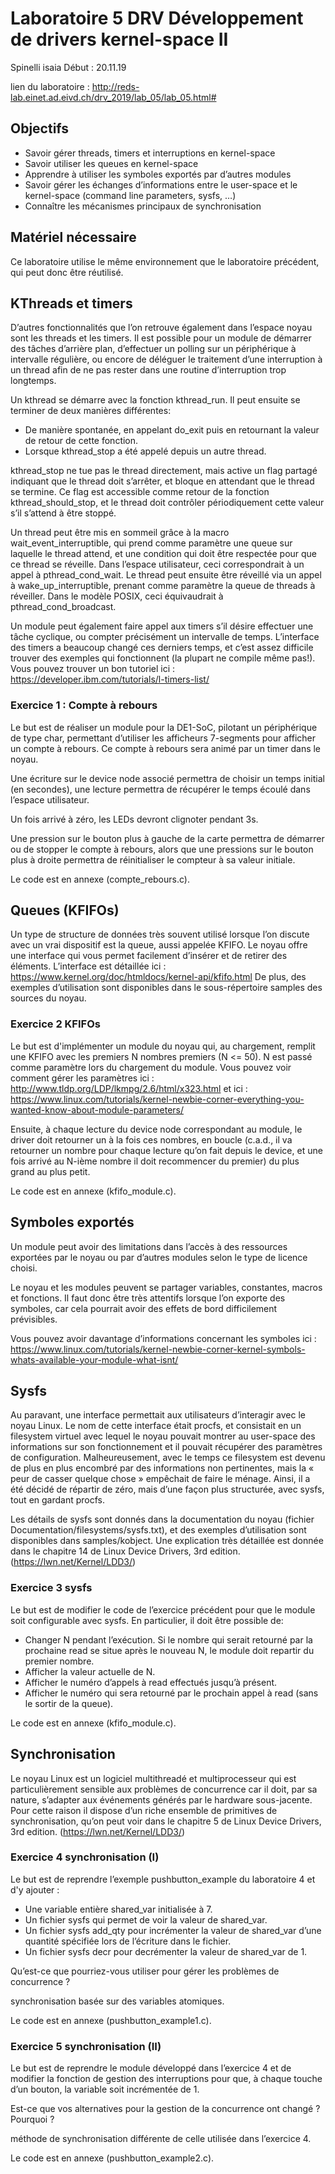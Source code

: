 # Laboratoire 5 DRV Développement de drivers kernel-space II
Spinelli isaia
Début : 20.11.19

lien du laboratoire : http://reds-lab.einet.ad.eivd.ch/drv_2019/lab_05/lab_05.html#

## Objectifs

- Savoir gérer threads, timers et interruptions en kernel-space
- Savoir utiliser les queues en kernel-space
- Apprendre à utiliser les symboles exportés par d’autres modules
- Savoir gérer les échanges d’informations entre le user-space et le kernel-space (command line parameters, sysfs, …)
- Connaître les mécanismes principaux de synchronisation

## Matériel nécessaire

Ce laboratoire utilise le même environnement que le laboratoire précédent, qui peut donc être réutilisé.

## KThreads et timers

D’autres fonctionnalités que l’on retrouve également dans l’espace noyau sont les threads et les timers. Il est possible pour un module de démarrer des tâches d’arrière plan, d’effectuer un polling sur un périphérique à intervalle régulière, ou encore de déléguer le traitement d’une interruption à un thread afin de ne pas rester dans une routine d’interruption trop longtemps.

Un kthread se démarre avec la fonction kthread_run. Il peut ensuite se terminer de deux manières différentes:

- De manière spontanée, en appelant do_exit puis en retournant la valeur de retour de cette fonction.
- Lorsque kthread_stop a été appelé depuis un autre thread.

kthread_stop ne tue pas le thread directement, mais active un flag partagé indiquant que le thread doit s’arrêter, et bloque en attendant que le thread se termine. Ce flag est accessible comme retour de la fonction kthread_should_stop, et le thread doit contrôler périodiquement cette valeur s’il s’attend à être stoppé.

Un thread peut être mis en sommeil grâce à la macro wait_event_interruptible, qui prend comme paramètre une queue sur laquelle le thread attend, et une condition qui doit être respectée pour que ce thread se réveille. Dans l’espace utilisateur, ceci correspondrait à un appel à pthread_cond_wait. Le thread peut ensuite être réveillé via un appel à wake_up_interruptible, prenant comme paramètre la queue de threads à réveiller. Dans le modèle POSIX, ceci équivaudrait à pthread_cond_broadcast.

Un module peut également faire appel aux timers s’il désire effectuer une tâche cyclique, ou compter précisément un intervalle de temps. L’interface des timers a beaucoup changé ces derniers temps, et c’est assez difficile trouver des exemples qui fonctionnent (la plupart ne compile même pas!). Vous pouvez trouver un bon tutoriel ici : https://developer.ibm.com/tutorials/l-timers-list/

### Exercice 1 : Compte à rebours

Le but est de réaliser un module pour la DE1-SoC, pilotant un périphérique de type char, permettant d’utiliser les afficheurs 7-segments pour afficher un compte à rebours. Ce compte à rebours sera animé par un timer dans le noyau.

Une écriture sur le device node associé permettra de choisir un temps initial (en secondes), une lecture permettra de récupérer le temps écoulé dans l’espace utilisateur.

Un fois arrivé à zéro, les LEDs devront clignoter pendant 3s.

Une pression sur le bouton plus à gauche de la carte permettra de démarrer ou de stopper le compte à rebours, alors que une pressions sur le bouton plus à droite permettra de réinitialiser le compteur à sa valeur initiale.

Le code est en annexe (compte_rebours.c).

## Queues (KFIFOs)

Un type de structure de données très souvent utilisé lorsque l’on discute avec un vrai dispositif est la queue, aussi appelée KFIFO. Le noyau offre une interface qui vous permet facilement d’insérer et de retirer des éléments. L’interface est détaillée ici : https://www.kernel.org/doc/htmldocs/kernel-api/kfifo.html
De plus, des exemples d’utilisation sont disponibles dans le sous-répertoire samples des sources du noyau.

### Exercice 2 KFIFOs

Le but est d'implémenter un module du noyau qui, au chargement, remplit une KFIFO avec les premiers N nombres premiers (N <= 50). N est passé comme paramètre lors du chargement du module. Vous pouvez voir comment gérer les paramètres ici :
http://www.tldp.org/LDP/lkmpg/2.6/html/x323.html et ici : https://www.linux.com/tutorials/kernel-newbie-corner-everything-you-wanted-know-about-module-parameters/

Ensuite, à chaque lecture du device node correspondant au module, le driver doit retourner un à la fois ces nombres, en boucle (c.a.d., il va retourner un nombre pour chaque lecture qu’on fait depuis le device, et une fois arrivé au N-ième nombre il doit recommencer du premier) du plus grand au plus petit.

Le code est en annexe (kfifo_module.c).

## Symboles exportés

Un module peut avoir des limitations dans l’accès à des ressources exportées par le noyau ou par d’autres modules selon le type de licence choisi.

Le noyau et les modules peuvent se partager variables, constantes, macros et fonctions. Il faut donc être très attentifs lorsque l’on exporte des symboles, car cela pourrait avoir des effets de bord difficilement prévisibles.

Vous pouvez avoir davantage d’informations concernant les symboles ici : https://www.linux.com/tutorials/kernel-newbie-corner-kernel-symbols-whats-available-your-module-what-isnt/

## Sysfs

Au paravant, une interface permettait aux utilisateurs d’interagir avec le noyau Linux. Le nom de cette interface était procfs, et consistait en un filesystem virtuel avec lequel le noyau pouvait montrer au user-space des informations sur son fonctionnement et il pouvait récupérer des paramètres de configuration. Malheureusement, avec le temps ce filesystem est devenu de plus en plus encombré par des informations non pertinentes, mais la « peur de casser quelque chose » empêchait de faire le ménage. Ainsi, il a été décidé de répartir de zéro, mais d’une façon plus structurée, avec sysfs, tout en gardant procfs.

Les détails de sysfs sont donnés dans la documentation du noyau (fichier Documentation/filesystems/sysfs.txt), et des exemples d’utilisation sont disponibles dans samples/kobject. Une explication très détaillée est donnée dans le chapitre 14 de Linux Device Drivers, 3rd edition. (https://lwn.net/Kernel/LDD3/)

### Exercice 3 sysfs

Le but est de modifier le code de l’exercice précédent pour que le module soit configurable avec sysfs. En particulier, il doit être possible de:

- Changer N pendant l’exécution. Si le nombre qui serait retourné par la prochaine read se situe après le nouveau N, le module doit repartir du premier nombre.
- Afficher la valeur actuelle de N.
- Afficher le numéro d’appels à read effectués jusqu’à présent.
- Afficher le numéro qui sera retourné par le prochain appel à read (sans le sortir de la queue).

Le code est en annexe (kfifo_module.c).

## Synchronisation

Le noyau Linux est un logiciel multithreadé et multiprocesseur qui est particulièrement sensible aux problèmes de concurrence car il doit, par sa nature, s’adapter aux événements générés par le hardware sous-jacente. Pour cette raison il dispose d’un riche ensemble de primitives de synchronisation, qu’on peut voir dans le chapitre 5 de Linux Device Drivers, 3rd edition. (https://lwn.net/Kernel/LDD3/)

### Exercice 4 synchronisation (I)

Le but est de reprendre l’exemple pushbutton_example du laboratoire 4 et d'y ajouter :

- Une variable entière shared_var initialisée à 7.
- Un fichier sysfs qui permet de voir la valeur de shared_var.
- Un fichier sysfs add_qty pour incrémenter la valeur de shared_var d’une quantité spécifiée lors de l’écriture dans le fichier.
- Un fichier sysfs decr pour decrémenter la valeur de shared_var de 1.

Qu’est-ce que pourriez-vous utiliser pour gérer les problèmes de concurrence ?

synchronisation basée sur des variables atomiques.

Le code est en annexe (pushbutton_example1.c).

### Exercice 5 synchronisation (II)

Le but est de reprendre le module développé dans l’exercice 4 et de modifier la fonction de gestion des interruptions pour que, à chaque touche d’un bouton, la variable soit incrémentée de 1.

Est-ce que vos alternatives pour la gestion de la concurrence ont changé ? Pourquoi ?


méthode de synchronisation différente de celle utilisée dans l’exercice 4.

Le code est en annexe (pushbutton_example2.c).
